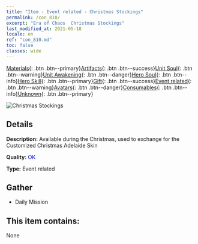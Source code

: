 ```yaml
---
title: "Item - Event related - Christmas Stockings"
permalink: /con_810/
excerpt: "Era of Chaos  Christmas Stockings"
last_modified_at: 2021-05-18
locale: en
ref: "con_810.md"
toc: false
classes: wide
---
```

 [Materials](/Items/){: .btn .btn--primary}[Artifacts](/Items/Artifacts/){: .btn .btn--success}[Unit Soul](/Items/UnitSoul/){: .btn .btn--warning}[Unit Awakening](/Items/UnitAwakening/){: .btn .btn--danger}[Hero Soul](/Items/HeroSoul/){: .btn .btn--info}[Hero Skill](/Items/HeroSkill/){: .btn .btn--primary}[Gift](/Items/Gift/){: .btn .btn--success}[Event related](/Items/Events/){: .btn .btn--warning}[Avatars](/Items/Avatars/){: .btn .btn--danger}[Consumables](/Items/Consumables/){: .btn .btn--info}[Unknown](/Items/Unknown/){: .btn .btn--primary}

 ![Christmas Stockings](/images/t/i_3068.png)

## Details
 **Description:** Available during the Christmas, used to exchange for the Customized Christmas Adelaide Skin

 **Quality:** <span style="color: #0000CD">OK</span>

 **Type:** Event related

## Gather

*    Daily Mission 

## This item contains:

  None

